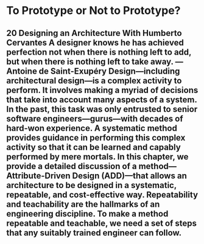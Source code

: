 # To Prototype or Not to Prototype?

## 20 Designing an Architecture With Humberto Cervantes A designer knows he has achieved perfection not when there is nothing left to add, but when there is nothing left to take away. —Antoine de Saint-Exupéry Design—including architectural design—is a complex activity to perform. It involves making a myriad of decisions that take into account many aspects of a system. In the past, this task was only entrusted to senior software engineers—gurus—with decades of hard-won experience. A systematic method provides guidance in performing this complex activity so that it can be learned and capably performed by mere mortals. In this chapter, we provide a detailed discussion of a method—Attribute-Driven Design (ADD)—that allows an architecture to be designed in a systematic, repeatable, and cost-effective way. Repeatability and teachability are the hallmarks of an engineering discipline. To make a method repeatable and teachable, we need a set of steps that any suitably trained engineer can follow.